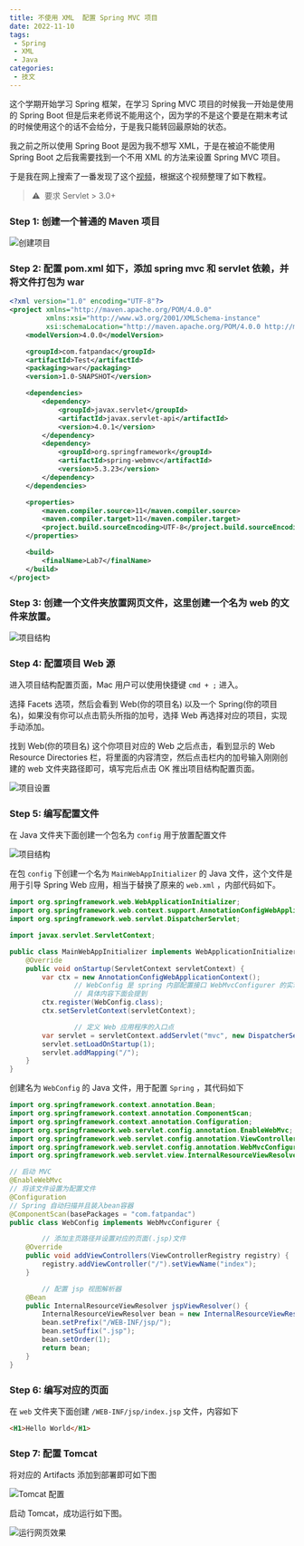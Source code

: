 ```yaml
---
title: 不使用 XML  配置 Spring MVC 项目
date: 2022-11-10
tags:
 - Spring
 - XML
 - Java
categories:
 - 技文
---
```

这个学期开始学习 Spring 框架，在学习 Spring MVC 项目的时候我一开始是使用的 Spring Boot 但是后来老师说不能用这个，因为学的不是这个要是在期末考试的时候使用这个的话不会给分，于是我只能转回最原始的状态。

<!-- more -->

我之前之所以使用 Spring Boot 是因为我不想写 XML，于是在被迫不能使用 Spring Boot 之后我需要找到一个不用 XML 的方法来设置 Spring MVC 项目。

于是我在网上搜索了一番发现了这个[视频](https://www.youtube.com/watch?v=Hk7fRv-GHpM&t=909s&ab_channel=SeleniumExpress)，根据这个视频整理了如下教程。

> ⚠️  要求 Servlet > 3.0+

### Step 1: 创建一个普通的 Maven 项目

![创建项目](/images/no_xml_start_spring_mvc_project_5.png)

### Step 2: 配置 pom.xml 如下，添加 spring mvc 和 servlet 依赖，并将文件打包为 war

```xml
<?xml version="1.0" encoding="UTF-8"?>
<project xmlns="http://maven.apache.org/POM/4.0.0"
         xmlns:xsi="http://www.w3.org/2001/XMLSchema-instance"
         xsi:schemaLocation="http://maven.apache.org/POM/4.0.0 http://maven.apache.org/xsd/maven-4.0.0.xsd">
    <modelVersion>4.0.0</modelVersion>

    <groupId>com.fatpandac</groupId>
    <artifactId>Test</artifactId>
    <packaging>war</packaging>
    <version>1.0-SNAPSHOT</version>

    <dependencies>
        <dependency>
            <groupId>javax.servlet</groupId>
            <artifactId>javax.servlet-api</artifactId>
            <version>4.0.1</version>
        </dependency>
        <dependency>
            <groupId>org.springframework</groupId>
            <artifactId>spring-webmvc</artifactId>
            <version>5.3.23</version>
        </dependency>
    </dependencies>

    <properties>
        <maven.compiler.source>11</maven.compiler.source>
        <maven.compiler.target>11</maven.compiler.target>
        <project.build.sourceEncoding>UTF-8</project.build.sourceEncoding>
    </properties>

    <build>
        <finalName>Lab7</finalName>
    </build>
</project>
```

### Step 3: 创建一个文件夹放置网页文件，这里创建一个名为 web 的文件来放置。

![项目结构](/images/no_xml_start_spring_mvc_project_6.png)

### Step 4: 配置项目 Web 源

进入项目结构配置页面，Mac 用户可以使用快捷键 `cmd + ;` 进入。

选择 Facets 选项，然后会看到 Web(你的项目名) 以及一个 Spring(你的项目名)，如果没有你可以点击箭头所指的加号，选择 Web 再选择对应的项目，实现手动添加。

找到 Web(你的项目名) 这个你项目对应的 Web 之后点击，看到显示的 Web Resource Directories 栏，将里面的内容清空，然后点击栏内的加号输入刚刚创建的 web 文件夹路径即可，填写完后点击 OK 推出项目结构配置页面。

![项目设置](/images/no_xml_start_spring_mvc_project_1.png)

### Step 5: 编写配置文件

在 Java 文件夹下面创建一个包名为 `config` 用于放置配置文件

![项目结构](/images/no_xml_start_spring_mvc_project_2.png)

在包 `config` 下创建一个名为 `MainWebAppInitializer` 的 Java 文件，这个文件是用于引导 Spring Web 应用，相当于替换了原来的 `web.xml` ，内部代码如下。

```java
import org.springframework.web.WebApplicationInitializer;
import org.springframework.web.context.support.AnnotationConfigWebApplicationContext;
import org.springframework.web.servlet.DispatcherServlet;

import javax.servlet.ServletContext;

public class MainWebAppInitializer implements WebApplicationInitializer {
    @Override
    public void onStartup(ServletContext servletContext) {
        var ctx = new AnnotationConfigWebApplicationContext();
				// WebConfig 是 spring 内部配置接口 WebMvcConfigurer 的实现，
				// 具体内容下面会提到
        ctx.register(WebConfig.class);
        ctx.setServletContext(servletContext);

				// 定义 Web 应用程序的入口点
        var servlet = servletContext.addServlet("mvc", new DispatcherServlet(ctx));
        servlet.setLoadOnStartup(1);
        servlet.addMapping("/");
    }
}
```

创建名为 `WebConfig` 的 Java 文件，用于配置 `Spring` ，其代码如下

```java
import org.springframework.context.annotation.Bean;
import org.springframework.context.annotation.ComponentScan;
import org.springframework.context.annotation.Configuration;
import org.springframework.web.servlet.config.annotation.EnableWebMvc;
import org.springframework.web.servlet.config.annotation.ViewControllerRegistry;
import org.springframework.web.servlet.config.annotation.WebMvcConfigurer;
import org.springframework.web.servlet.view.InternalResourceViewResolver;

// 启动 MVC
@EnableWebMvc
// 将该文件设置为配置文件
@Configuration
// Spring 自动扫描并且装入bean容器
@ComponentScan(basePackages = "com.fatpandac")
public class WebConfig implements WebMvcConfigurer {

		// 添加主页路径并设置对应的页面(.jsp)文件
    @Override
    public void addViewControllers(ViewControllerRegistry registry) {
        registry.addViewController("/").setViewName("index");
    }

		// 配置 jsp 视图解析器
    @Bean
    public InternalResourceViewResolver jspViewResolver() {
        InternalResourceViewResolver bean = new InternalResourceViewResolver();
        bean.setPrefix("/WEB-INF/jsp/");
        bean.setSuffix(".jsp");
        bean.setOrder(1);
        return bean;
    }
}
```

### Step 6: 编写对应的页面

在 `web` 文件夹下面创建 `/WEB-INF/jsp/index.jsp` 文件，内容如下 

```html
<H1>Hello World</H1>
```

### Step 7: 配置 Tomcat

将对应的 Artifacts 添加到部署即可如下图

![Tomcat 配置](/images/no_xml_start_spring_mvc_project_3.png)

启动 Tomcat，成功运行如下图。

![运行网页效果](/images/no_xml_start_spring_mvc_project_4.png)